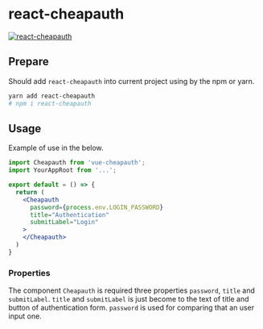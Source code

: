 # react-cheapauth

[![react-cheapauth](https://badgen.net/badge//nju33,cheapauth/000?icon=github&list=1)](https://github.com/nju33/cheapauth)

## Prepare

Should add `react-cheapauth` into current project using by the npm or yarn.

```sh
yarn add react-cheapauth
# npm i react-cheapauth
```

## Usage

Example of use in the below.

```jsx
import Cheapauth from 'vue-cheapauth';
import YourAppRoot from '...';

export default = () => {
  return (
    <Cheapauth
      password={process.env.LOGIN_PASSWORD}
      title="Authentication"
      submitLabel="Login"
    >
    </Cheapauth>
  )
}
```

### Properties

The component `Cheapauth` is required three properties `password`, `title` and `submitLabel`. `title` and `submitLabel` is just become to the text of title and button of authentication form.
`password` is used for comparing that an user input one.
